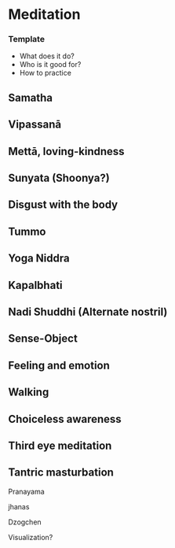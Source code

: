 # Meditation

### Template
* What does it do?
* Who is it good for?
* How to practice

## Samatha 

## Vipassanā

## Mettā, loving-kindness

## Sunyata (Shoonya?)

## Disgust with the body

## Tummo

## Yoga Niddra

## Kapalbhati 

## Nadi Shuddhi (Alternate nostril)

## Sense-Object

## Feeling and emotion

## Walking

## Choiceless awareness

## Third eye meditation

## Tantric masturbation



Pranayama

jhanas 

Dzogchen

Visualization?
